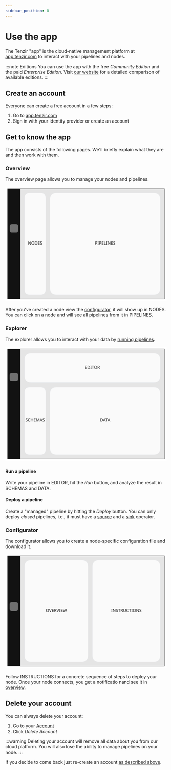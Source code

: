```yaml
---
sidebar_position: 0
---
```


# Use the app

The Tenzir "app" is the cloud-native management platform at
[app.tenzir.com](https://app.tenzir.com) to interact with your pipelines and
nodes.

:::note Editions
You can use the app with the free *Community Edition* and the paid *Enterprise
Edition*. Visit [our website](https://tenzir.com/pricing) for a detailed
comparison of available editions.
:::

## Create an account

Everyone can create a free account in a few steps:

1. Go to [app.tenzir.com](https://app.tenzir.com)
2. Sign in with your identity provider or create an account

## Get to know the app

The app consists of the following pages. We'll briefly explain what they are and
then work with them.

### Overview

The overview page allows you to manage your nodes and pipelines.

![Overview](app-overview.excalidraw.svg)

After you've created a node view the [configurator](#configurator), it will show
up in NODES. You can click on a node and will see all pipelines from it in
PIPELINES.

### Explorer

The explorer allows you to interact with your data by [running
pipelines](../../user-guides/run-a-pipeline.md).

![Explorer](app-explorer.excalidraw.svg)

#### Run a pipeline

Write your pipeline in EDITOR, hit the *Run* button, and analyze the result in
SCHEMAS and DATA.

#### Deploy a pipeline

Create a "managed" pipeline by hitting the *Deploy* button. You can only deploy
*closed* pipelines, i.e., it must have a
[source](../../operators/sources/README.md) and a
[sink](../../operators/sources/README.md) operator.

### Configurator

The configurator allows you to create a node-specific configuration file and
download it.

![Configurator](app-configurator.excalidraw.svg)

Follow INSTRUCTIONS for a concrete sequence of steps to deploy your node. Once
your node connects, you get a notificatio nand see it in [overview](#overview).

## Delete your account

You can always delete your account:

1. Go to your [Account](https://app.tenzir.com/account)
2. Click *Delete Account*

:::warning
Deleting your account will remove all data about you from our cloud platform.
You will also lose the ability to manage pipelines on your node.
:::

If you decide to come back just re-create an account [as described
above](#create-an-account).
